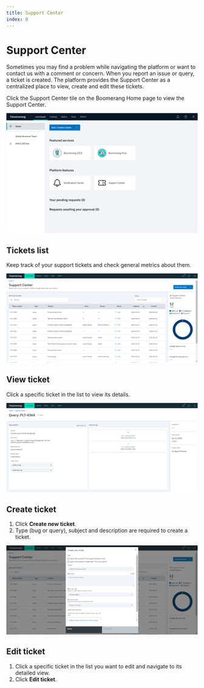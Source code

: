 ```yaml
---
title: Support Center
index: 0
---
```


# Support Center

Sometimes you may find a problem while navigating the platform or want to contact us with a comment or concern. When you report an issue or query, a ticket is created. The platform provides the Support Center as a centralized place to view, create and edit these tickets.

Click the Support Center tile on the Boomerang Home page to view the Support Center.

![Home screen](./assets/img/launchpad/home.png)

## Tickets list

Keep track of your support tickets and check general metrics about them.

![Tickets List](./assets/img/launchpad/supportcenter-ticketslist.png)

## View ticket

Click a specific ticket in the list to view its details.

![View Ticket](./assets/img/launchpad/supportcenter-viewticket.png)

## Create ticket

1. Click **Create new ticket**.
2. Type (bug or query), subject and description are required to create a ticket.

![Create Ticket](./assets/img/launchpad/supportcenter-createticket.png)

## Edit ticket

1. Click a specific ticket in the list you want to edit and navigate to its detailed view.
2. Click **Edit ticket**.